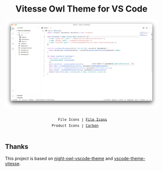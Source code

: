 <h1 align="center">Vitesse Owl Theme for VS Code</h1>

<p align="center">
<img alt="Screenshot.png" src="https://github.com/florian42/vitesse-owl/blob/main/Screenshot.png?raw=true">
<sub><samp>&nbsp;&nbsp;&nbsp;&nbsp;&nbsp;&nbsp;&nbsp;<br>
&nbsp;File Icons | <a href="https://marketplace.visualstudio.com/items?itemName=file-icons.file-icons">File Icons</a><br>
Product Icons | <a href="https://github.com/antfu/vscode-icons-carbon">Carbon</a>&nbsp;&nbsp;&nbsp;&nbsp;&nbsp;&nbsp;<br>
&nbsp;&nbsp;&nbsp;&nbsp;&nbsp;&nbsp;&nbsp;&nbsp;&nbsp;&nbsp;</samp></sub>
</p>

## Thanks

This project is based on [night-owl-vscode-theme](https://github.com/sdras/night-owl-vscode-theme) and [vscode-theme-vitesse](https://github.com/antfu/vscode-theme-vitesse).
